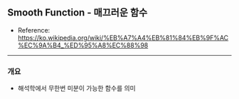 ## Smooth Function - 매끄러운 함수
* Reference: https://ko.wikipedia.org/wiki/%EB%A7%A4%EB%81%84%EB%9F%AC%EC%9A%B4_%ED%95%A8%EC%88%98
----------------------------------------------------------------------------------------------------

### 개요
* 해석학에서 무한번 미분이 가능한 함수를 의미
